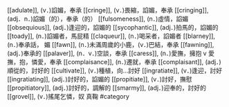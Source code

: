 [[adulate]], (v．)諂媚，奉承 
[[cringe]], (v．)畏縮，諂媚，奉承 
[[cringing]], (adj．n．)諂媚（的），奉承（的） 
[[fulsomeness]], (n．)虛情，諂媚 
[[obsequious]], (adj．)逢迎的，諂媚的 
[[sycophantic]], (adj．)拍馬的，諂媚的 
[[toady]], (n．)諂媚者，馬屁精 
[[claqueur]], (n．)喝采者，諂媚者 
[[blarney]], (n．)奉承話， 媚 
[[fawn]], (n．)未滿周歲的小鹿，(v．)巴結，奉承 
[[fawning]], (adj．)奉承的 
[[palaver]], (n．v．)空談，奉承 
[[caress]], (n．)愛撫，擁抱 v 愛撫，抱，憐愛，奉承 
[[complaisance]], (n．)遷就，奉承 
[[complaisant]], (adj．)順從的，討好的 
[[cultivate]], (v．)種植，向…討好 
[[ingratiate]], (v．)逢迎，討好 
[[ingratiating]], (adj．)討好的，諂媚的 
[[propitiate]], (v．)討好，撫慰 
[[propitiatory]], (adj．)討好的，調解的 
[[smarmy]], (adj．)迎奉的，討好的 
[[grovel]], (v．)搖尾乞憐，奴 真鞠 
#category
